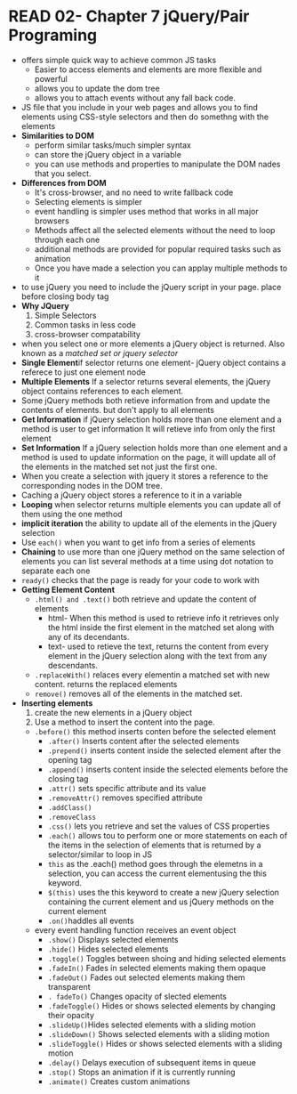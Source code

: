 # READ 02- Chapter 7 jQuery/Pair Programing

- offers simple quick way to achieve common JS tasks
  - Easier to access elements and elements are more flexible and powerful
  - allows you to update the dom tree
  - allows you to attach events without any fall back code.
- JS file that you include in your web pages and allows you to find elements using CSS-style selectors and then do somethng with the elements
- **Similarities to DOM**
  - perform similar tasks/much simpler syntax
  - can store the jQuery object in a variable
  - you can use methods and properties to manipulate the DOM nades that you select.
- **Differences from DOM**
  - It's cross-browser, and no need to write fallback code
  - Selecting elements is simpler
  - event handling is simpler uses method that works in all major browsers
  - Methods affect all the selected elements without the need to loop through each one
  - additional methods are provided for popular required tasks such as animation
  - Once you have made a selection you can applay multiple methods to it
- to use jQuery you need to include the jQuery script in your page. place before closing body tag
- **Why JQuery**
  1. Simple Selectors
  2. Common tasks in less code
  3. cross-browser compatability
- when you select one or more elements a jQuery object is returned. Also known as a *matched set or jquery selector*
- **Single Element**if selector returns one element- jQuery object contains a referece to just one element node
- **Multiple Elements** If a selector returns several elements, the jQuery object contains references to each element. 
- Some jQuery methods both retieve information from and update the contents of elements. but don't apply to all elements
- **Get Information** if jQuery selection holds more than one element and a method is user to get information It will retieve info from only the first element
- **Set Information** If a jQuery selection holds more than one element and a method is used to update information on the page, it will update all of the elements in the matched set not just the first one.
- When you create a selection with jquery it stores a reference to the corresponding nodes in the DOM tree.
- Caching a jQuery object stores a reference to it in a variable
- **Looping** when selector returns multiple elements you can update all of them using the one method
- **implicit iteration** the ability to update all of the elements in the jQuery selection
- Use `each()` when you want to get info from a series of elements
- **Chaining** to use more than one jQuery method on the same selection of elements you can list several methods at a time using dot notation to separate each one
- `ready()` checks that the page is ready for your code to work with
- **Getting Element Content** 
  - `.html() and .text()` both retrieve and update the content of elements
    - html- When this method is used to retrieve info it retrieves only the html inside the first element in the matched set along with any of its decendants.
    - text- used to retieve the text, returns the content from every element in the jQuery selection along with the text from any descendants.
  - `.replaceWith()` relaces every elementin a matched set with new content. returns the replaced elements
  - `remove()` removes all of the elements in the matched set.
- **Inserting elements**
  1. create the new elements in a jQuery object
  2. Use a method to insert the content into the page.
  - `.before()` this method inserts conten before the selected element
    - `.after()` Inserts content after the selected elements
    - `.prepend()` inserts content inside the selected element after the opening tag
    - `.append()` inserts content inside the selected elements before the closing tag
    - `.attr()` sets specific attribute and its value
    - `.removeAttr()` removes specified attribute
    - `.addClass()`
    - `.removeClass`
    - `.css()` lets you retrieve and set the values of CSS properties
    - `.each()` allows tou to perform one or more statements on each of the items in the selection of elements that is returned by a selector/similar to loop in JS
    - `this` as the .each() method goes through the elemetns in a selection, you can access the current elementusing the this keyword. 
    - `$(this)` uses the this keyword to create a new jQuery selection containing the current element and us jQuery methods on the current element
    - `.on()`haddles all events
  - every event handling function receives an event object
    - `.show()` Displays selected elements
    - `.hide()` Hides selected elements
    - `.toggle()` Toggles between shoing and hiding selected elements
    - `.fadeIn()` Fades in selected elements making them opaque
    - `.fadeOut()` Fades out selected elements making them transparent
    - `. fadeTo()` Changes opacity of slected elements
    - `.fadeToggle()` Hides or shows selected elements by changing their opacity
    - `.slideUp()`Hides selected elements with a sliding motion
    - `.slideDown()` Shows selected elements with a sliding motion
    - `.slideToggle()` Hides or shows selected elements with a sliding motion
    - `.delay()` Delays execution of subsequent items in queue
    - `.stop()` Stops an animation if it is currently running
    - `.animate()` Creates custom animations
